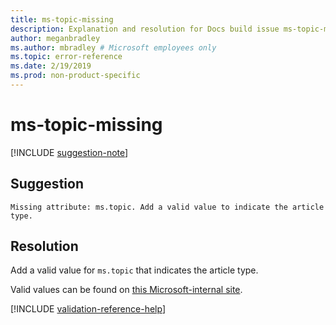 ```yaml
---
title: ms-topic-missing
description: Explanation and resolution for Docs build issue ms-topic-missing
author: meganbradley
ms.author: mbradley # Microsoft employees only
ms.topic: error-reference
ms.date: 2/19/2019
ms.prod: non-product-specific
---
```

# ms-topic-missing

[!INCLUDE [suggestion-note](includes/suggestion-note.md)]

## Suggestion

`Missing attribute: ms.topic. Add a valid value to indicate the article type.`

## Resolution

Add a valid value for `ms.topic` that indicates the article type.

Valid values can be found on [this Microsoft-internal site](https://docsmetadatatool.azurewebsites.net/whitelists).

<!--make sure to add this file to your includes folder and verify the path-->
[!INCLUDE [validation-reference-help](includes/validation-reference-help.md)]